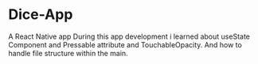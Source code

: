 # Dice-App
A React Native app 
During this app development i learned about useState Component and Pressable attribute and TouchableOpacity.
And how to handle file structure within the main.
